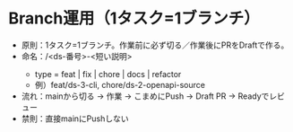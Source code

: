 # Branch運用（1タスク=1ブランチ）
- 原則：1タスク=1ブランチ。作業前に必ず切る／作業後にPRをDraftで作る。
- 命名：<type>/<ds-番号>-<短い説明>
  - type = feat | fix | chore | docs | refactor
  - 例）feat/ds-3-cli, chore/ds-2-openapi-source
- 流れ：mainから切る → 作業 → こまめにPush → Draft PR → Readyでレビュー
- 禁則：直接mainにPushしない